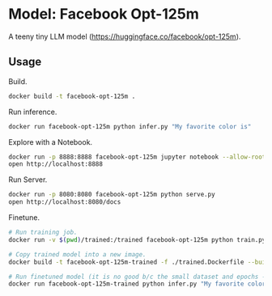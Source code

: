 # Model: Facebook Opt-125m

A teeny tiny LLM model (https://huggingface.co/facebook/opt-125m).

## Usage

Build.

```sh
docker build -t facebook-opt-125m .
```

Run inference.

```sh
docker run facebook-opt-125m python infer.py "My favorite color is"
```

Explore with a Notebook.

```sh
docker run -p 8888:8888 facebook-opt-125m jupyter notebook --allow-root --ip=0.0.0.0 --NotebookApp.token='' --notebook-dir='/app'
open http://localhost:8888
```

Run Server.

```sh
docker run -p 8080:8080 facebook-opt-125m python serve.py
open http://localhost:8080/docs
```

Finetune.

```sh
# Run training job.
docker run -v $(pwd)/trained:/trained facebook-opt-125m python train.py ./sample-data/favorite-color-blue.jsonl

# Copy trained model into a new image.
docker build -t facebook-opt-125m-trained -f ./trained.Dockerfile --build-arg=SRC_IMG=facebook-opt-125m .

# Run finetuned model (it is no good b/c the small dataset and epochs - I think).
docker run facebook-opt-125m-trained python infer.py "My favorite color is"
```
